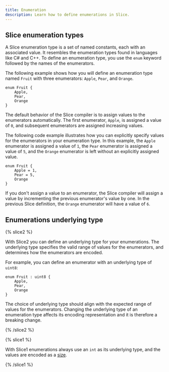 ```yaml
---
title: Enumeration
description: Learn how to define enumerations in Slice.
---
```


## Slice enumeration types

A Slice enumeration type is a set of named constants, each with an associated value. It resembles the enumeration types
found in languages like C# and C++. To define an enumeration type, you use the `enum` keyword followed by the names of
the enumerators.

The following example shows how you will define an enumeration type named `Fruit` with three enumerators: `Apple`,
`Pear`, and `Orange`.

```slice {% addEncoding=true %}
enum Fruit {
    Apple,
    Pear,
    Orange
}
```

The default behavior of the Slice compiler is to assign values to the enumerators automatically. The first enumerator,
`Apple`, is assigned a value of `0`, and subsequent enumerators are assigned increasing values.

The following code example illustrates how you can explicitly specify values for the enumerators in your enumeration
type. In this example, the `Apple` enumerator is assigned a value of `1`, the `Pear` enumerator is assigned a value
of `5`, and the `Orange` enumerator is left without an explicitly assigned value.

```slice {% addEncoding=true %}
enum Fruit {
    Apple = 1,
    Pear = 5,
    Orange
}
```

If you don't assign a value to an enumerator, the Slice compiler will assign a value by incrementing the previous
enumerator's value by one. In the previous Slice definition, the `Orange` enumerator will have a value of `6`.

## Enumerations underlying type

{% slice2 %}

With Slice2 you can define an underlying type for your enumerations. The underlying type specifies the valid range of
values for the enumerators, and  determines how the enumerators are encoded.

For example, you can define an enumerator with an underlying type of `uint8`:

```slice {% addEncoding=true %}
enum Fruit : uint8 {
    Apple,
    Pear,
    Orange
}
```

The choice of underlying type should align with the expected range of values for the enumerators. Changing the
underlying type of an enumeration type affects its encoding representation and it is therefore a breaking change.

{% /slice2 %}

{% slice1 %}

With Slice1 enumerations always use an `int` as its underlying type, and the values are encoded as a [size](size-encoding).

{% /slice1 %}

